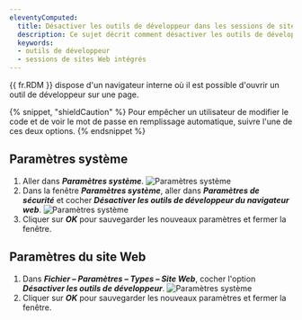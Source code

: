 ```yaml
---
eleventyComputed:
  title: Désactiver les outils de développeur dans les sessions de sites Web intégrés
  description: Ce sujet décrit comment désactiver les outils de développeur dans les sessions de sites Web intégrés.
  keywords:
  - outils de développeur
  - sessions de sites Web intégrés
---
```

{{ fr.RDM }} dispose d'un navigateur interne où il est possible d'ouvrir un outil de développeur sur une page.

{% snippet, "shieldCaution" %}
Pour empêcher un utilisateur de modifier le code et de voir le mot de passe en remplissage automatique, suivre l'une de ces deux options.
{% endsnippet %}

## Paramètres système

1. Aller dans ***Paramètres système***.
![Paramètres système](https://cdnweb.devolutions.net/docs/docs_en_kb_KB6011.png)
1. Dans la fenêtre ***Paramètres système***, aller dans ***Paramètres de sécurité*** et cocher ***Désactiver les outils de développeur du navigateur web***.
![Paramètres système](https://cdnweb.devolutions.net/docs/docs_en_kb_KB6012.png)
1. Cliquer sur ***OK*** pour sauvegarder les nouveaux paramètres et fermer la fenêtre.

## Paramètres du site Web

1. Dans ***Fichier – Paramètres – Types – Site Web***, cocher l'option ***Désactiver les outils de développeur***.
![Paramètres système](https://cdnweb.devolutions.net/docs/docs_en_kb_KB6013.png)
1. Cliquer sur ***OK*** pour sauvegarder les nouveaux paramètres et fermer la fenêtre.
